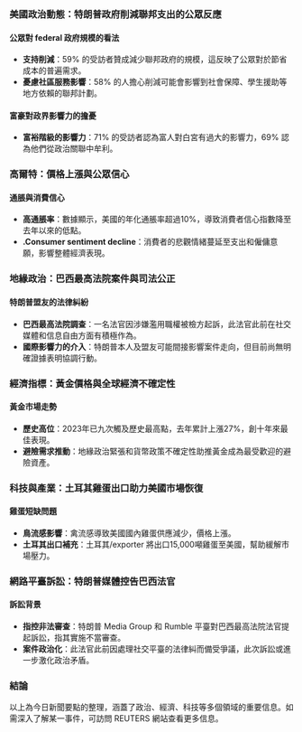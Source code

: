 ### 美國政治動態：特朗普政府削減聯邦支出的公眾反應

#### 公眾對 federal 政府規模的看法
- **支持削減**：59% 的受訪者贊成減少聯邦政府的規模，這反映了公眾對於節省成本的普遍需求。
- **憂慮社區服務影響**：58% 的人擔心削減可能會影響到社會保障、學生援助等地方依賴的聯邦計劃。

#### 富豪對政界影響力的擔憂
- **富裕階級的影響力**：71% 的受訪者認為富人對白宮有過大的影響力，69% 認為他們從政治關聯中牟利。

### 高爾特：價格上漲與公眾信心

#### 通脹與消費信心
- **高通脹率**：數據顯示，美國的年化通脹率超過10%，導致消費者信心指數降至去年以來的低點。
- **.Consumer sentiment decline**：消費者的悲觀情緒蔓延至支出和僱傭意願，影響整體經濟表現。

### 地緣政治：巴西最高法院案件與司法公正

#### 特朗普盟友的法律糾紛
- **巴西最高法院調查**：一名法官因涉嫌濫用職權被檢方起訴，此法官此前在社交媒體和信息自由方面有積極作為。
- **國際影響力的介入**：特朗普本人及盟友可能間接影響案件走向，但目前尚無明確證據表明協調行動。

### 經濟指標：黃金價格與全球經濟不確定性

#### 黃金市場走勢
- **歷史高位**：2023年已九次觸及歷史最高點，去年累計上漲27%，創十年來最佳表現。
- **避險需求推動**：地緣政治緊張和貨幣政策不確定性助推黃金成為最受歡迎的避險資產。

### 科技與產業：土耳其雞蛋出口助力美國市場恢復

#### 雞蛋短缺問題
- **鳥流感影響**：禽流感導致美國國內雞蛋供應減少，價格上漲。
- **土耳其出口補充**：土耳其/exporter 將出口15,000噸雞蛋至美國，幫助緩解市場壓力。

### 網路平臺訴訟：特朗普媒體控告巴西法官

#### 訴訟背景
- **指控非法審查**：特朗普 Media Group 和 Rumble 平臺對巴西最高法院法官提起訴訟，指其實施不當審查。
- **案件政治化**：此法官此前因處理社交平臺的法律糾而備受爭議，此次訴訟或進一步激化政治矛盾。

### 結論

以上為今日新聞要點的整理，涵蓋了政治、經濟、科技等多個領域的重要信息。如需深入了解某一事件，可訪問 REUTERS 網站查看更多信息。